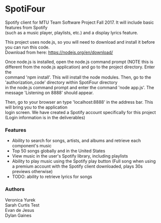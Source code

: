 # SpotiFour
Spotify client for MTU Team Software Project Fall 2017. It will include basic features from Spotify\
(such as a music player, playlists, etc.) and a display lyrics feature.

This project uses node.js, so you will need to download and install it before you can run this code.\
Download from here: https://nodejs.org/en/download/

Once node.js is installed, open the node.js command prompt (NOTE this is different from the node.js application) and go to the project directory. Enter the \
command 'npm install'. This will install the node modules. Then, go to the 'authorization_code' directory within SpotiFour directory\
in the node.js command prompt and enter the command 'node app.js'. The message 'Listening on 8888' should appear.

Then, go to your browser an type 'localhost:8888' in the address bar. This will bring you to the application\
login screen. We have created a Spotify account specifically for this project (Login information is in the deliverables)
 
### Features 
- Ability to search for songs, artists, and albums and retrieve each component's music
- Top 50 songs globally and in the United States
- View music in the user's Spotify library, including playlists
- Ability to play music using the Spotify play button (Full song when using a premium account with the Spotify client downloaded, plays 30s previews otherwise)
- TODO: ability to retrieve lyrics for songs 


### Authors
Veronica Yurek\
Sarah Curtis Test\
Evan de Jesus\
Dylan Gaines
